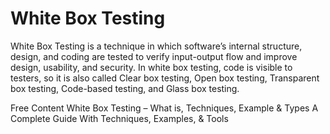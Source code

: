 # White Box Testing

White Box Testing is a technique in which software’s internal structure, design, and coding are tested to verify input-output flow and improve design, usability, and security. In white box testing, code is visible to testers, so it is also called Clear box testing, Open box testing, Transparent box testing, Code-based testing, and Glass box testing.

<ResourceGroupTitle>Free Content</ResourceGroupTitle>
<BadgeLink colorScheme='yellow' badgeText='Read' href='https://www.guru99.com/white-box-testing.html'>White Box Testing – What is, Techniques, Example & Types</BadgeLink>
<BadgeLink colorScheme='yellow' badgeText='Read' href='https://www.softwaretestinghelp.com/white-box-testing-techniques-with-example/'>A Complete Guide With Techniques, Examples, & Tools</BadgeLink>
